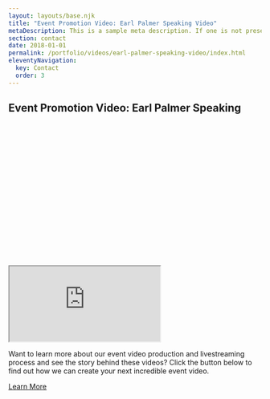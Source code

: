 ```yaml
---
layout: layouts/base.njk
title: "Event Promotion Video: Earl Palmer Speaking Video"
metaDescription: This is a sample meta description. If one is not present in your page/post's front matter, the default metadata.desciption will be used instead.
section: contact
date: 2018-01-01
permalink: /portfolio/videos/earl-palmer-speaking-video/index.html
eleventyNavigation:
  key: Contact
  order: 3
---
```



<div class="section light wf-section">
      <div class="w-container">
        <h2 class="heading">Event Promotion Video: Earl Palmer Speaking</h2>
        <div style="padding-top:56.27659574468085%" class="mb40 w-video w-embed"><iframe class="embedly-embed" src="https://cdn.embedly.com/widgets/media.html?src=https%3A%2F%2Fplayer.vimeo.com%2Fvideo%2F713709227%3Fh%3D2cedc8fb1c%26app_id%3D122963&amp;dntp=1&amp;display_name=Vimeo&amp;url=https%3A%2F%2Fvimeo.com%2F713709227&amp;image=https%3A%2F%2Fi.vimeocdn.com%2Fvideo%2F1438697652-2658738d4d7dd5688b04ccfb539db893a3d5422aa0c23eaa0a2b510c29f4be2d-d_1280&amp;key=96f1f04c5f4143bcb0f2e68c87d65feb&amp;type=text%2Fhtml&amp;schema=vimeo" scrolling="no" allowfullscreen="" title="Welcome from Earl Palmer"></iframe></div>
        <p class="content mb20">Want to learn more about our event video production and livestreaming process and see the story behind these videos? Click the button below to find out how we can create your next incredible event video.</p>
        <a href="/portfolio/event-video-production" class="btn cta w-button">Learn More</a>
    </div>
</div>